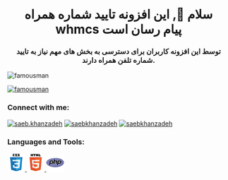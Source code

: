 <h1 align="center">سلام 👋, این افزونه تایید شماره همراه whmcs پیام رسان است</h1>
<h3 align="center">توسط این افزونه کاربران برای دسترسی به بخش های مهم نیاز به تایید شماره تلفن همراه دارند.</h3>

<p align="left"> <img src="https://komarev.com/ghpvc/?username=famousman&label=Profile%20views&color=0e75b6&style=flat" alt="famousman" /> </p>

<p align="left"> <a href="https://github.com/ryo-ma/github-profile-trophy"><img src="https://github-profile-trophy.vercel.app/?username=famousman" alt="famousman" /></a> </p>

<h3 align="left">Connect with me:</h3>
<p align="left">
<a href="https://twitter.com/saeb.khanzadeh" target="blank"><img align="center" src="https://raw.githubusercontent.com/rahuldkjain/github-profile-readme-generator/master/src/images/icons/Social/twitter.svg" alt="saeb.khanzadeh" height="30" width="40" /></a>
<a href="https://instagram.com/saebkhanzadeh" target="blank"><img align="center" src="https://raw.githubusercontent.com/rahuldkjain/github-profile-readme-generator/master/src/images/icons/Social/instagram.svg" alt="saebkhanzadeh" height="30" width="40" /></a>
<a href="https://www.youtube.com/c/saebkhanzadeh" target="blank"><img align="center" src="https://raw.githubusercontent.com/rahuldkjain/github-profile-readme-generator/master/src/images/icons/Social/youtube.svg" alt="saebkhanzadeh" height="30" width="40" /></a>
</p>

<h3 align="left">Languages and Tools:</h3>
<p align="left"> <a href="https://www.w3schools.com/css/" target="_blank" rel="noreferrer"> <img src="https://raw.githubusercontent.com/devicons/devicon/master/icons/css3/css3-original-wordmark.svg" alt="css3" width="40" height="40"/> </a> <a href="https://www.w3.org/html/" target="_blank" rel="noreferrer"> <img src="https://raw.githubusercontent.com/devicons/devicon/master/icons/html5/html5-original-wordmark.svg" alt="html5" width="40" height="40"/> </a> <a href="https://www.php.net" target="_blank" rel="noreferrer"> <img src="https://raw.githubusercontent.com/devicons/devicon/master/icons/php/php-original.svg" alt="php" width="40" height="40"/> </a> </p>
